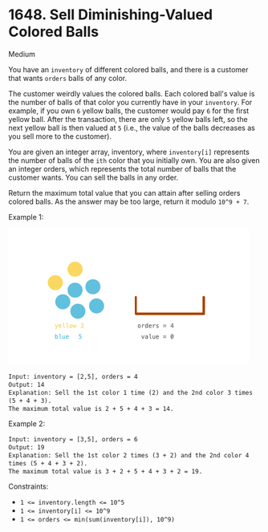 # 1648. Sell Diminishing-Valued Colored Balls 
      
Medium

You have an `inventory` of different colored balls, and there is a customer that wants `orders` balls 
of any color.

The customer weirdly values the colored balls. Each colored ball's value is the number of balls of 
that color you currently have in your `inventory`. For example, if you own `6` yellow balls, the 
customer would pay `6` for the first yellow ball. After the transaction, there are only `5` yellow 
balls left, so the next yellow ball is then valued at `5` (i.e., the value of the balls decreases 
as you sell more to the customer).

You are given an integer array, inventory, where `inventory[i]` represents the number of balls of 
the `ith` color that you initially own. You are also given an integer orders, which represents the 
total number of balls that the customer wants. You can sell the balls in any order.

Return the maximum total value that you can attain after selling orders colored balls. As the 
answer may be too large, return it modulo `10^9 + 7`.

Example 1:

![ex1](ex1.gif)
```
Input: inventory = [2,5], orders = 4
Output: 14
Explanation: Sell the 1st color 1 time (2) and the 2nd color 3 times (5 + 4 + 3).
The maximum total value is 2 + 5 + 4 + 3 = 14.
```
Example 2:
```
Input: inventory = [3,5], orders = 6
Output: 19
Explanation: Sell the 1st color 2 times (3 + 2) and the 2nd color 4 times (5 + 4 + 3 + 2).
The maximum total value is 3 + 2 + 5 + 4 + 3 + 2 = 19.
```

Constraints:

* `1 <= inventory.length <= 10^5`
* `1 <= inventory[i] <= 10^9`
* `1 <= orders <= min(sum(inventory[i]), 10^9)`